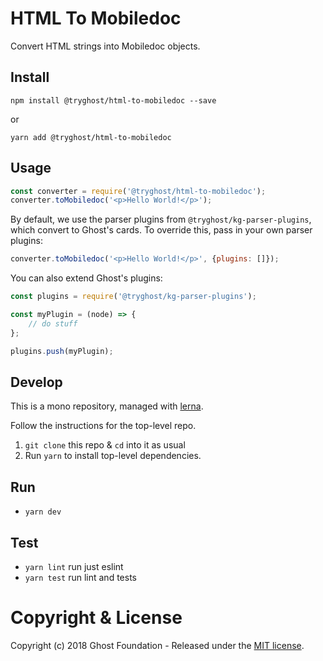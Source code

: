 # HTML To Mobiledoc

Convert HTML strings into Mobiledoc objects.

## Install

`npm install @tryghost/html-to-mobiledoc --save`

or

`yarn add @tryghost/html-to-mobiledoc`


## Usage

``` js
const converter = require('@tryghost/html-to-mobiledoc');
converter.toMobiledoc('<p>Hello World!</p>');
```

By default, we use the parser plugins from `@tryghost/kg-parser-plugins`, which convert to Ghost's cards.
To override this, pass in your own parser plugins:

``` js
converter.toMobiledoc('<p>Hello World!</p>', {plugins: []});
```

You can also extend Ghost's plugins:

``` js
const plugins = require('@tryghost/kg-parser-plugins');

const myPlugin = (node) => {
    // do stuff
};

plugins.push(myPlugin);
```


## Develop

This is a mono repository, managed with [lerna](https://lernajs.io/).

Follow the instructions for the top-level repo.
1. `git clone` this repo & `cd` into it as usual
2. Run `yarn` to install top-level dependencies.


## Run

- `yarn dev`


## Test

- `yarn lint` run just eslint
- `yarn test` run lint and tests




# Copyright & License

Copyright (c) 2018 Ghost Foundation - Released under the [MIT license](LICENSE).
